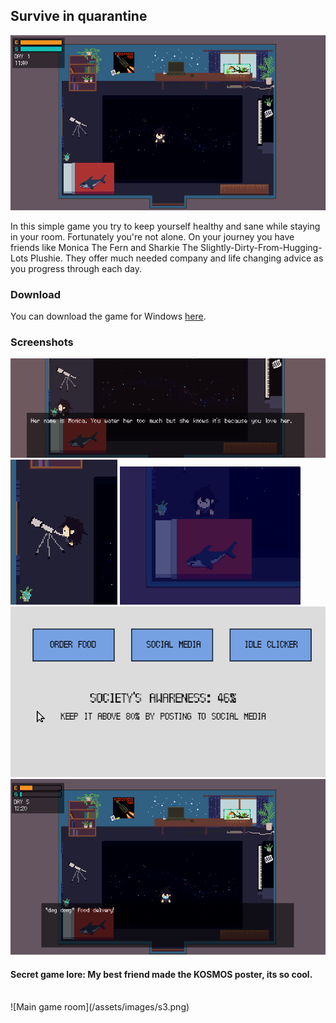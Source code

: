 ## Survive in quarantine

![Main game room](/assets/images/s1.png)

In this simple game you try to keep yourself healthy and sane while staying in your room. Fortunately you're not alone. On your journey you have friends like Monica The Fern and Sharkie The Slightly-Dirty-From-Hugging-Lots Plushie. They offer much needed company and life changing advice as you progress through each day.

### Download
You can download the game for Windows [here](memorybox.zip).

### Screenshots

![Main game room](/assets/images/s2.png)
<br>
![Main game room](/assets/images/s4.png)
![Main game room](/assets/images/s6.png)
<br>
![Main game room](/assets/images/s5.png)
<br>
![Main game room](/assets/images/s8.png)
<br>
#### Secret game lore: My best friend made the KOSMOS poster, its so cool.
<br>
![Main game room](/assets/images/s3.png)
<br>
